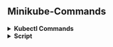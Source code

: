 ## Minikube-Commands

<details><summary><b>Kubectl Commands</b></summary>

</details>

<details><summary><b>Script</b></summary>

</details>
